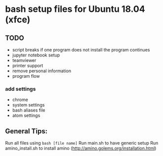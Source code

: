 # bash setup files for Ubuntu 18.04 (xfce)
## TODO
  - script breaks if one program does not install the program continues
  - jupyter notebook setup
  - teamviewer
  - printer support
  - remove personal information
  - program flow
### add settings
  - chrome
  - system settings
  - bash aliases file
  - atom settings

## General Tips:

Run all files using `bash [file name]`
Run main.sh to have generic setup
Run amino_install.sh to install amino (http://amino.golems.org/installation.html)
